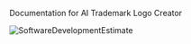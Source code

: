 Documentation for AI Trademark Logo Creator



![SoftwareDevelopmentEstimate](https://user-images.githubusercontent.com/55143952/147340392-41706791-09fb-4937-b908-4045a3dfcad2.jpg)
